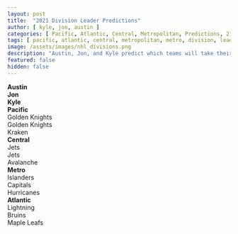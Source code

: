 ```yaml
---
layout: post
title:  "2021 Division Leader Predictions"
author: [ kyle, jon, austin ]
categories: [ Pacific, Atlantic, Central, Metropolitan, Predictions, 21-22 Season ]
tags: [ pacific, atlantic, central, metropolitan, metro, division, leaders, nhl, prediction, podcast ]
image: /assets/images/nhl_divisions.png
description: "Austin, Jon, and Kyle predict which teams will take their divisions. Someone (potentailly many someones) might have to eat their words by the end of the season."
featured: false
hidden: false
---
```


<div class="row">
  <div class="col-xl-12">
  <div class="row">
    <div class="col">
      <div></div>
    </div>
    <div class="col">
      <b>Austin</b>
    </div>
    <div class="col">
      <b>Jon</b>
    </div>
    <div class="col">
      <b>Kyle</b>
    </div>
  </div>
  <div class="row border-top">
    <div class="col-xl-2">
      <b>Pacific</b>
    </div>
    <div class="col">
      Golden Knights
    </div>
    <div class="col">
      Golden Knights
    </div>
    <div class="col">
      Kraken
    </div>
  </div>
  <div class="row border-top">
    <div class="col-xl-2">
      <b>Central</b>
    </div>
    <div class="col">
      Jets
    </div>
    <div class="col">
      Jets
    </div>
    <div class="col">
      Avalanche
    </div>
  </div>
  <div class="row border-top">
    <div class="col-xl-2">
      <b>Metro</b>
    </div>
    <div class="col">
      Islanders
    </div>
    <div class="col">
      Capitals
    </div>
    <div class="col">
      Hurricanes
    </div>
  </div>
  <div class="row border-top">
    <div class="col-xl-2">
      <b>Atlantic</b>
    </div>
    <div class="col">
      Lightning
    </div>
    <div class="col">
      Bruins
    </div>
    <div class="col">
      Maple Leafs
    </div>
  </div>
  </div>
</div>
